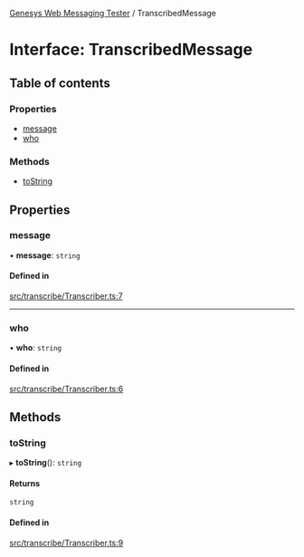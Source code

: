 [Genesys Web Messaging Tester](../README.md) / TranscribedMessage

# Interface: TranscribedMessage

## Table of contents

### Properties

- [message](TranscribedMessage.md#message)
- [who](TranscribedMessage.md#who)

### Methods

- [toString](TranscribedMessage.md#tostring)

## Properties

### message

• **message**: `string`

#### Defined in

[src/transcribe/Transcriber.ts:7](https://github.com/ovotech/genesys-web-messaging-tester/blob/main/src/transcribe/Transcriber.ts#L7)

___

### who

• **who**: `string`

#### Defined in

[src/transcribe/Transcriber.ts:6](https://github.com/ovotech/genesys-web-messaging-tester/blob/main/src/transcribe/Transcriber.ts#L6)

## Methods

### toString

▸ **toString**(): `string`

#### Returns

`string`

#### Defined in

[src/transcribe/Transcriber.ts:9](https://github.com/ovotech/genesys-web-messaging-tester/blob/main/src/transcribe/Transcriber.ts#L9)
